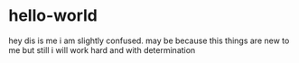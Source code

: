 # hello-world
hey dis is me
i am slightly confused.
may be because this things are new to me but still i will work hard and with determination
